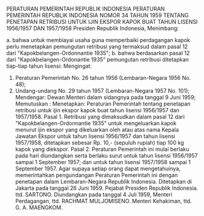  PERATURAN PEMERINTAH REPUBLIK INDONESIA PERATURAN PEMERINTAH REPUBLIK INDONESIA NOMOR 34 TAHUN 1959 TENTANG PENETAPAN RETRIBUSI UNTUK IJIN EKSPOR KAPOK BUAT TAHUN LISENSI 1956/1957 DAN 1957/1958 Presiden Republik Indonesia,
Menimbang:

a. bahwa untuk membiayai usaha guna memperbaiki perdagangan kapok perlu menetapkan pemungutan retribusi yang termaksud dalam pasal 12 dari "Kapokbelangen-Ordonnantie 1935";
b. bahwa berdasarkan pasal 12 dari "Kapokbelangen-Ordonantie 1935" pemungutan retribusi ditetapkan tiap-tiap tahun lisensi:
Mengingat:

1. Peraturan Pemerintah No. 26 tahun 1956 (Lembaran-Negara 1956 No. 48);
2. Undang-undang No. 29 tahun 1957 (Lembaran-Negara 1957 No. 101); Mendengar: Dewan Menteri dalam sidangnya pada tanggal 9 Juni 1959; Memutuskan : Menetapkan: Peraturan Pemerintah tentang penetapan retribusi untuk ijin ekspor kapok buat tahun lisensi 1956/1957 dan 1957/1958. Pasal 1. Retribusi yang dimaksudkan dalam pasal 12 dari "Kapokbelangen-Ordonnantie 1935" untuk mengeluarkan kapok menurut ijin ekspor yang dikeluarkan oleh atau atas nama Kepala Jawatan Ekspor untuk tahun lisensi 1956/1957 dan tahun lisensi 1957/1958, ditetapkan sebesar Rp. 10,- (sepuluh rupiah) tiap 100 kg kapok yang diekspor. Pasal 2. Peraturan Pemerintah ini mulai berlaku pada hari diundangkan serta berlaku surut untuk tahun lisensi 1956/1957 sampai 1 September 1957; dan untuk tahun lisensi 1957/1958 sampai 1 September 1957. Agar supaya setiap orang dapat mengetahuinya, memerintahkan pengundangan Peraturan Pemerintah ini dengan penetapan dalam Lembaran-Negara Republik Indonesia. Ditetapkan di Jakarta pada tanggal 26 Juni 1959. Pejabat Presiden Republik Indonesia. ttd. SARTONO. Diundangkan pada tanggal 4 Juli 1959, Menteri Perdagangan, ttd. RACHMAT MULJOMISENO. Menteri Kehakiman, ttd. G. A. MAENGKOM.